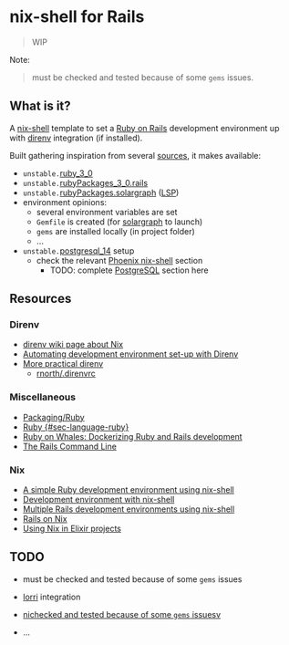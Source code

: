 # nix-shell for Rails

> WIP

Note:

> must be checked and tested because of some `gems` issues.

## What is it?

A [nix-shell](https://nixos.org/manual/nix/stable/#description-13) template to set a [Ruby on Rails](https://rubyonrails.org/) development environment up with [direnv](https://github.com/direnv/direnv) integration (if installed).

Built gathering inspiration from several [sources](#resources), it makes available:

- `unstable.`[ruby_3_0](https://www.ruby-lang.org/en/)
- `unstable.`[rubyPackages_3_0.rails](https://rubyonrails.org/)
- `unstable.`[rubyPackages.solargraph](https://github.com/neovim/nvim-lspconfig/blob/master/CONFIG.md#solargraph) ([LSP](https://microsoft.github.io/language-server-protocol/))
- environment opinions:
  - several environment variables are set
  - `Gemfile` is created (for [solargraph](https://github.com/neovim/nvim-lspconfig/blob/master/CONFIG.md#solargraph) to launch)
  - `gems` are installed locally (in project folder)
  - ...
- `unstable.`[postgresql_14](https://www.postgresql.org/) setup
  - check the relevant [Phoenix nix-shell](https://github.com/maxdevjs/dev-nix-shells-phoenix#working-with-a-local-postgresql-instance) section
    - TODO: complete [PostgreSQL](https://www.postgresql.org/) section here

## Resources

### Direnv

- [direnv wiki page about Nix](https://github.com/direnv/direnv/wiki/Nix)
- [Automating development environment set-up with Direnv](http://www.futurile.net/2016/02/03/automating-environment-setup-with-direnv/)
- [More prac­ti­cal direnv](https://rnorth.org/more-practical-direnv/)
  - [rnorth/.direnvrc](https://gist.github.com/rnorth/0fd5048da85957da39c17bd49c4ca922)

### Miscellaneous

- [Packaging/Ruby](https://nixos.wiki/wiki/Packaging/Ruby)
- [Ruby {#sec-language-ruby}](https://github.com/NixOS/nixpkgs/blob/master/doc/languages-frameworks/ruby.section.md)
- [Ruby on Whales: Dockerizing Ruby and Rails development](https://evilmartians.com/chronicles/ruby-on-whales-docker-for-ruby-rails-development)
- [The Rails Command Line](https://guides.rubyonrails.org/command_line.html)

### Nix

- [A simple Ruby development environment using nix-shell](https://jamesmead.org/blog/2020-07-26-a-simple-ruby-development-environment-using-nix-shell)
- [Development environment with nix-shell](https://nixos.wiki/wiki/Development_environment_with_nix-shell)
- [Multiple Rails development environments using nix-shell](https://jamesmead.org/blog/2020-11-29-multiple-rails-development-environments-using-nix-shell)
- [Rails on Nix](https://actually.fyi/posts/rails-on-nix/)
- [Using Nix in Elixir projects](https://ejpcmac.net/blog/using-nix-in-elixir-projects/)

## TODO

- must be checked and tested because of some `gems` issues

- [lorri](https://github.com/nix-community/lorri) integration
- [nichecked and tested because of some `gems` issuesv](https://github.com/joefiorini/niv)
- ...
